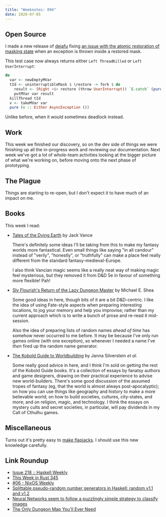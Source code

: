 ```yaml
---
title: "Weeknotes: 094"
date: 2020-07-05
---
```


## Open Source

I made a new release of [dejafu][] fixing [an issue with the atomic
restoration of masking state][] when an exception is thrown inside a
restored mask.

This test case now always returns either `Left ThreadKilled` or `Left
UserInterrupt`:

```haskell
do
  var <- newEmptyMVar
  tId <- uninterruptibleMask $ \restore -> fork $ do
    result <- (Right <$> restore (throw UserInterrupt)) `E.catch` (pure . Left)
    putMVar var result
  killThread tId
  v <- takeMVar var
  pure (v :: Either AsyncException ())
```

Unlike before, when it would sometimes deadlock instead.

[dejafu]: https://github.com/barrucadu/dejafu
[an issue with the atomic restoration of masking state]: https://github.com/barrucadu/dejafu/issues/324


## Work

This week we finished our discovery, so on the dev side of things we
were finishing up all the in-progress work and reviewing our
documentation.  Next week we've got a lot of whole-team activities
looking at the bigger picture of what we're working on, before moving
onto the next phase of prototyping.


## The Plague

Things are starting to re-open, but I don't expect it to have much of
an impact on me.


## Books

This week I read:

- [Tales of the Dying Earth][] by Jack Vance

    There's definitely some ideas I'll be taking from this to make my
    fantasy worlds more fantastical.  Even small things like saying
    "in all candour" instead of "verily", "honestly", or "truthfully"
    can make a place feel really different from the standard
    fantasy-medieval-Europe.

    I also think Vancian magic seems like a really neat way of making
    magic feel mysterious, but they removed it from D&D 5e in favour
    of something more flexible!  Pah!

- [Sly Flourish's Return of the Lazy Dungeon Master][] by Michael E. Shea

    Some good ideas in here, though bits of it are a bit D&D-centric.
    I like the idea of using Fate-style aspects when preparing
    interesting locations, to jog your memory and help you improvise;
    rather than my current approach which is to write a bunch of prose
    and re-read it mid-session.

    Also the idea of preparing lists of random names *ahead of time*
    has somehow never occurred to me before.  It may be because I've
    only run games online (with one exception), so whenever I needed a
    name I've *then* fired up the random name generator.

- [The Kobold Guide to Worldbuilding][] by Janna Silverstein *et al.*

    Some really good advice in here, and I think I'm sold on getting
    the rest of the Kobold Guide books.  It's a collection of essays
    by fanatsy authors and game designers, drawing on their practical
    experience to advise new world-builders.  There's some good
    discussion of the assumed tropes of fantasy (eg, that the world is
    almost always post-apocalyptic); on how you can use things like
    geography and history to make a more believable world; on how to
    build societies, cultures, city-states, and more; and on religion,
    magic, and technology.  I think the essays on mystery cults and
    secret societies, in particular, will pay dividends in my Call of
    Cthulhu games.

[Tales of the Dying Earth]: https://en.wikipedia.org/wiki/Dying_Earth
[Sly Flourish's Return of the Lazy Dungeon Master]: https://slyflourish.com/returnofthelazydm/index.html
[The Kobold Guide to Worldbuilding]: https://koboldpress.com/kpstore/product/kobold-guide-to-worldbuilding/


## Miscellaneous

Turns out it's pretty easy to [make flapjacks][].  I should use this
new knowledge carefully.

[make flapjacks]: https://www.bbcgoodfood.com/recipes/yummy-golden-syrup-flapjacks


## Link Roundup

- [Issue 218 :: Haskell Weekly](https://haskellweekly.news/issue/218.html)
- [This Week in Rust 345](https://this-week-in-rust.org/blog/2020/06/30/this-week-in-rust-345/)
- [#06 - NixOS Weekly](https://weekly.nixos.org/2020/06-nixos-weekly-2020-06.html)
- [Splittable pseudo-random number generators in Haskell: random v1.1 and v1.2](https://www.tweag.io/blog/2020-06-29-prng-test/)
- [Neural Networks seem to follow a puzzlingly simple strategy to classify images](https://medium.com/bethgelab/neural-networks-seem-to-follow-a-puzzlingly-simple-strategy-to-classify-images-f4229317261f)
- [The Only Dungeon Map You'll Ever Need](https://slyflourish.com/your_only_dungeon_map.html)
